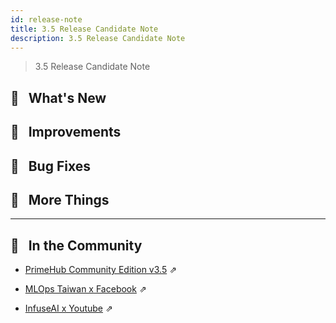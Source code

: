 ```yaml
---
id: release-note
title: 3.5 Release Candidate Note
description: 3.5 Release Candidate Note
---
```


> 3.5 Release Candidate Note

## 🌟 &NonBreakingSpace; What's New


## 🚀 &NonBreakingSpace; Improvements



## 🧰 &NonBreakingSpace; Bug Fixes

## 💫 &NonBreakingSpace; More Things


---

## 🎪 &NonBreakingSpace; In the Community

+ [PrimeHub Community Edition v3.5](https://github.com/InfuseAI/primehub/releases) &neArr;

+ [MLOps Taiwan x Facebook](https://www.facebook.com/groups/mlopstw/) &neArr;

+ [InfuseAI x Youtube](https://www.youtube.com/channel/UCbbRUfqKPWfZxZY62Pian-g) &neArr;
